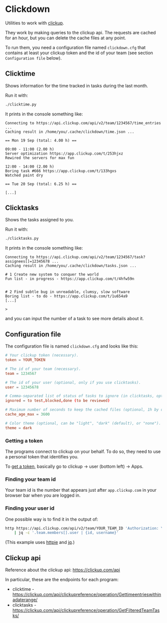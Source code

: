# Clickdown

Utilities to work with [clickup](https://clickup.com/).

They work by making queries to the clickup api. The requests are
cached for an hour, but you can delete the cache files at any point.

To run them, you need a configuration file named `clickdown.cfg` that
contains at least your clickup token and the id of your team (see
section `Configuration file` below).


## Clicktime

Shows information for the time tracked in tasks during the last month.

Run it with:

```sh
./clicktime.py
```

It prints in the console something like:

```
Connecting to https://api.clickup.com/api/v2/team/1234567/time_entries ...
Caching result in /home/you/.cache/clickdown/time.json ...

== Mon 19 Sep (total: 4.00 h) ==

09:00 - 11:00 (2.00 h)
Server optimization https://app.clickup.com/t/253hjxz
Rewired the servers for max fun

12:00 - 14:00 (2.00 h)
Boring task #666 https://app.clickup.com/t/133hgxs
Watched paint dry

== Tue 20 Sep (total: 6.25 h) ==

[...]
```


## Clicktasks

Shows the tasks assigned to you.

Run it with:

```sh
./clicktasks.py
```

It prints in the console something like:

```
Connecting to https://api.clickup.com/api/v2/team/1234567/task?assignees[]=12345678 ...
Caching result in /home/you/.cache/clickdown/tasks.json ...

# 1 Create new system to conquer the world
Fun list - in progress - https://app.clickup.com/t/4hfw59n


# 2 Find subtle bug in unreadable, clumsy, slow software
Boring list - to do - https://app.clickup.com/t/1u654a9
[...]

>
```

and you can input the number of a task to see more details about it.


## Configuration file

The configuration file is named `clickdown.cfg` and looks like this:

```conf
# Your clickup token (necessary).
token = YOUR_TOKEN

# The id of your team (necessary).
team = 1234567

# The id of your user (optional, only if you use clicktasks).
user = 12345678

# Comma-separated list of status of tasks to ignore (in clicktasks, optional).
ignored = to test,blocked,done (to be reviewed)

# Maximum number of seconds to keep the cached files (optional, 1h by default).
cache_age_max = 3600

# Color theme (optional, can be "light", "dark" (default), or "none").
theme = dark
```

### Getting a token

The programs connect to clickup on your behalf. To do so, they need to
use a personal token that identifies you.

To [get a
token](https://clickup.com/api/developer-portal/authentication/#personal-token),
basically go to clickup -> user (bottom left) -> Apps.


### Finding your team id

Your team id is the number that appears just after `app.clickup.com`
in your browser bar when you are logged in.


### Finding your user id

One possible way is to find it in the output of:

```sh
http https://api.clickup.com/api/v2/team/YOUR_TEAM_ID 'Authorization: YOUR_TOKEN' \
    | jq -c '.team.members[].user | {id, username}'
```

(This example uses [httpie](https://httpie.io/) and
[jq](https://stedolan.github.io/jq/).)


## Clickup api

Reference about the clickup api: https://clickup.com/api

In particular, these are the endpoints for each program:

* clicktime - https://clickup.com/api/clickupreference/operation/Gettimeentrieswithinadaterange/
* clicktasks - https://clickup.com/api/clickupreference/operation/GetFilteredTeamTasks/
